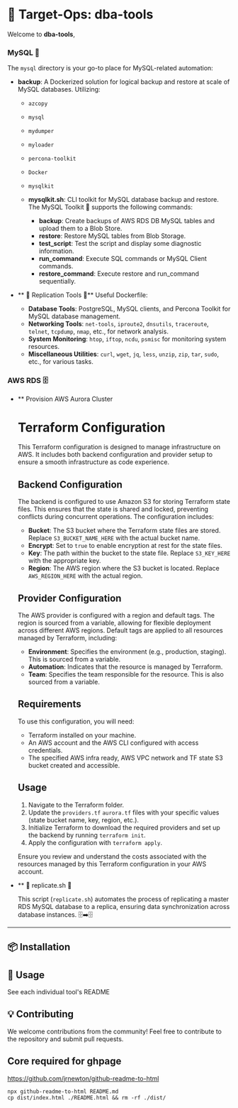 # 🚀 Target-Ops: dba-tools

Welcome to **dba-tools**,


### MySQL 🐬
The `mysql` directory is your go-to place for MySQL-related automation:

- **backup**: A Dockerized solution for logical backup and restore at scale of MySQL databases. Utilizing:
  - `azcopy`
  - `mysql`
  - `mydumper`
  - `myloader`
  - `percona-toolkit`
  - `Docker`
  - `mysqlkit`
  
  - **mysqlkit.sh**: CLI toolkit for MySQL database backup and restore. The MySQL Toolkit 🚀 supports the following commands:
    - **backup**: Create backups of AWS RDS DB MySQL tables and upload them to a Blob Store.
    - **restore**: Restore MySQL tables from Blob Storage.
    - **test_script**: Test the script and display some diagnostic information.
    - **run_command**: Execute SQL commands or MySQL Client commands.
    - **restore_command**: Execute restore and run_command sequentially.

- ** 🌟 Replication Tools 🌟**
  Useful Dockerfile:
    - **Database Tools**: PostgreSQL, MySQL clients, and Percona Toolkit for   MySQL database management.
    - **Networking Tools**: `net-tools`, `iproute2`, `dnsutils`, `traceroute`,    `telnet`, `tcpdump`, `nmap`, etc., for network analysis.
    - **System Monitoring**: `htop`, `iftop`, `ncdu`, `psmisc` for monitoring     system resources.
    - **Miscellaneous Utilities**: `curl`, `wget`, `jq`, `less`, `unzip`,   `zip`,  `tar`, `sudo`, etc., for various tasks.


### AWS RDS 🗄️

  - ** Provision AWS Aurora Cluster
    # Terraform Configuration
  
    This Terraform configuration is designed to manage infrastructure on AWS. It includes both backend configuration and provider   setup   to ensure a smooth infrastructure as code experience.
  
    ## Backend Configuration
  
    The backend is configured to use Amazon S3 for storing Terraform state files. This ensures that the state is shared and locked,     preventing conflicts during concurrent operations. The configuration includes:
  
    - **Bucket**: The S3 bucket where the Terraform state files are stored. Replace `S3_BUCKET_NAME_HERE` with the actual bucket name.
    - **Encrypt**: Set to `true` to enable encryption at rest for the state files.
    - **Key**: The path within the bucket to the state file. Replace `S3_KEY_HERE` with the appropriate key.
    - **Region**: The AWS region where the S3 bucket is located. Replace `AWS_REGION_HERE` with the actual region.
  
    ## Provider Configuration
  
    The AWS provider is configured with a region and default tags. The region is sourced from a variable, allowing for flexible     deployment across different AWS regions. Default tags are applied to all resources managed by Terraform, including:
  
    - **Environment**: Specifies the environment (e.g., production, staging). This is sourced from a variable.
    - **Automation**: Indicates that the resource is managed by Terraform.
    - **Team**: Specifies the team responsible for the resource. This is also sourced from a variable.
  
    ## Requirements
  
    To use this configuration, you will need:
  
    - Terraform installed on your machine.
    - An AWS account and the AWS CLI configured with access credentials.
    - The specified AWS infra ready, AWS VPC network and TF state S3 bucket created and accessible.
  
    ## Usage
  
    1. Navigate to the Terraform folder.
    2. Update the `providers.tf` `aurora.tf` files with your specific values (state bucket name, key, region, etc.).
    3. Initialize Terraform to download the required providers and set up the backend by running `terraform init`.
    4. Apply the configuration with `terraform apply`.
  
    Ensure you review and understand the costs associated with the resources managed by this Terraform configuration in your AWS  account.
  
  - ** 🔄 replicate.sh 🔄

    This script (`replicate.sh`) automates the process of replicating a master RDS MySQL database to a    replica, ensuring data synchronization across database instances. 🗄️➡️🗄️


---

## 📦 Installation


## 🚀 Usage
See each individual tool's README

## 💡 Contributing
We welcome contributions from the community! Feel free to contribute to the repository and submit pull requests.

## Core required for ghpage
https://github.com/jrnewton/github-readme-to-html 
```
npx github-readme-to-html README.md
cp dist/index.html ./README.html && rm -rf ./dist/
```
